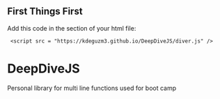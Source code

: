 ## First Things First

Add this code in the <head> section of your html file:
  
``` <script src = "https://kdeguzm3.github.io/DeepDiveJS/diver.js" />```

# DeepDiveJS
Personal library for multi line functions used for boot camp
